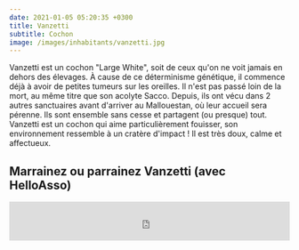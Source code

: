 ```yaml
---
date: 2021-01-05 05:20:35 +0300
title: Vanzetti
subtitle: Cochon
image: /images/inhabitants/vanzetti.jpg
---
```


Vanzetti est un cochon "Large White", soit de ceux qu'on ne voit jamais en dehors des élevages. À cause de ce déterminisme génétique, il commence déjà à avoir de petites tumeurs sur les oreilles.
Il n'est pas passé loin de la mort, au même titre que son acolyte Sacco. 
Depuis, ils ont vécu dans 2 autres sanctuaires avant d'arriver au Mallouestan, où leur accueil sera pérenne.
Ils sont ensemble sans cesse et partagent (ou presque) tout.
Vanzetti est un cochon qui aime particulièrement fouisser, son environnement ressemble à un cratère d'impact ! Il est très doux, calme et affectueux.

## Marrainez ou parrainez Vanzetti (avec HelloAsso)

<iframe id="haWidget" allowtransparency="true" src="https://www.helloasso.com/associations/mallouestan-association/formulaires/2/widget-bouton" style="width: 100%; height: 70px; border: none;"></iframe>